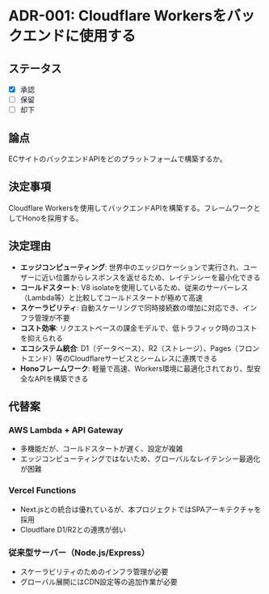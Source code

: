 # ADR-001: Cloudflare Workersをバックエンドに使用する

## ステータス

- [x] 承認
- [ ] 保留
- [ ] 却下

## 論点

ECサイトのバックエンドAPIをどのプラットフォームで構築するか。

## 決定事項

Cloudflare Workersを使用してバックエンドAPIを構築する。フレームワークとしてHonoを採用する。

## 決定理由

- **エッジコンピューティング**: 世界中のエッジロケーションで実行され、ユーザーに近い位置からレスポンスを返せるため、レイテンシーを最小化できる
- **コールドスタート**: V8 isolateを使用しているため、従来のサーバーレス（Lambda等）と比較してコールドスタートが極めて高速
- **スケーラビリティ**: 自動スケーリングで同時接続数の増加に対応でき、インフラ管理が不要
- **コスト効率**: リクエストベースの課金モデルで、低トラフィック時のコストを抑えられる
- **エコシステム統合**: D1（データベース）、R2（ストレージ）、Pages（フロントエンド）等のCloudflareサービスとシームレスに連携できる
- **Honoフレームワーク**: 軽量で高速、Workers環境に最適化されており、型安全なAPIを構築できる

## 代替案

### AWS Lambda + API Gateway

- 多機能だが、コールドスタートが遅く、設定が複雑
- エッジコンピューティングではないため、グローバルなレイテンシー最適化が困難

### Vercel Functions

- Next.jsとの統合は優れているが、本プロジェクトではSPAアーキテクチャを採用
- Cloudflare D1/R2との連携が弱い

### 従来型サーバー（Node.js/Express）

- スケーラビリティのためのインフラ管理が必要
- グローバル展開にはCDN設定等の追加作業が必要

